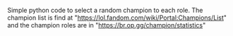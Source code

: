 Simple python code to select a random champion to each role. 
The champion list is find at "https://lol.fandom.com/wiki/Portal:Champions/List" and the champion roles are in "https://br.op.gg/champion/statistics" 
